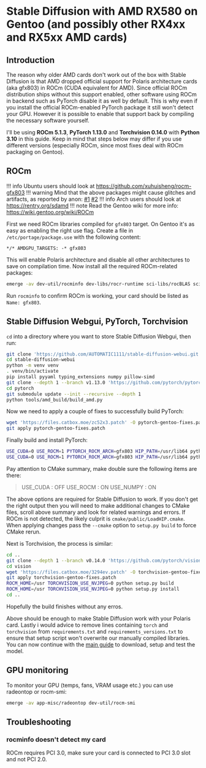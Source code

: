 # Stable Diffusion with AMD RX580 on Gentoo (and possibly other RX4xx and RX5xx AMD cards)

## Introduction

The reason why older AMD cards don't work out of the box with Stable Diffusion is that AMD dropped official support for Polaris architecture cards (aka gfx803) in ROCm (CUDA equivalent for AMD). Since official ROCm distribution ships without this support enabled, other software using ROCm in backend such as PyTorch disable it as well by default. This is why even if you install the official ROCm-enabled PyTorch package it still won't detect your GPU. However it is possible to enable that support back by compiling the necessary software yourself.

I'll be using **ROCm 5.1.3**, **PyTorch 1.13.0** and **Torchvision 0.14.0** with **Python 3.10** in this guide.
Keep in mind that steps below may differ if you use different versions (especially ROCm, since most fixes deal with ROCm packaging on Gentoo).

## ROCm
!!! info Ubuntu users should look at https://github.com/xuhuisheng/rocm-gfx803
	!!! warning Mind that the above packages might cause glitches and artifacts, as reported by anon: [#1](https://desuarchive.org/g/thread/89979552/#89981689) [#2](https://desuarchive.org/g/thread/89979552/#89981887)
!!! info Arch users should look at https://rentry.org/sdamd
!!! note Read the Gentoo wiki for more info: https://wiki.gentoo.org/wiki/ROCm

First we need ROCm libraries compiled for `gfx803` target. On Gentoo it's as easy as enabling the right use flag.
Create a file in `/etc/portage/package.use` with the following content:
```
*/* AMDGPU_TARGETS: -* gfx803
```
This will enable Polaris architecture and disable all other architectures to save on compilation time.
Now install all the required ROCm-related packages:
``` bash
emerge -av dev-util/rocminfo dev-libs/rocr-runtime sci-libs/rocBLAS sci-libs/rocRAND sci-libs/rocFFT sci-libs/rocSOLVER sci-libs/rocPRIM sci-libs/rocSPARSE sci-libs/rocThrust dev-util/roctracer sci-libs/miopen dev-util/hip sci-libs/hipBLAS sci-libs/hipCUB sci-libs/hipFFT sci-libs/hipSPARSE 
```
Run `rocminfo` to confirm ROCm is working, your card should be listed as `Name: gfx803`.

## Stable Diffusion Webgui, PyTorch, Torchvision
`cd` into a directory where you want to store Stable Diffusion Webgui, then run:
``` bash
git clone 'https://github.com/AUTOMATIC1111/stable-diffusion-webui.git'
cd stable-diffusion-webui
python -m venv venv
. venv/bin/activate
pip install pyyaml typing_extensions numpy pillow-simd
git clone --depth 1 --branch v1.13.0 'https://github.com/pytorch/pytorch.git'
cd pytorch
git submodule update --init --recursive --depth 1
python tools/amd_build/build_amd.py
```
Now we need to apply a couple of fixes to successfully build PyTorch:
``` bash
wget 'https://files.catbox.moe/zc52x3.patch' -O pytorch-gentoo-fixes.patch
git apply pytorch-gentoo-fixes.patch
```
Finally build and install PyTorch:
``` bash
USE_CUDA=0 USE_ROCM=1 PYTORCH_ROCM_ARCH=gfx803 HIP_PATH=/usr/lib64 python setup.py build
USE_CUDA=0 USE_ROCM=1 PYTORCH_ROCM_ARCH=gfx803 HIP_PATH=/usr/lib64 python setup.py install
```
Pay attention to CMake summary, make double sure the following items are there:
> USE_CUDA : OFF
> USE_ROCM : ON
> USE_NUMPY : ON

The above options are required for Stable Diffusion to work. 
If you don't get the right output then you will need to make additional changes to CMake files, scroll above summary and look for related warnings and errors.
If ROCm is not detected, the likely culprit is `cmake/public/LoadHIP.cmake`. When applying changes pass the `--cmake` option to `setup.py build` to force CMake rerun.

Next is Torchvision, the process is similar:
``` bash
cd ..
git clone --depth 1 --branch v0.14.0 'https://github.com/pytorch/vision.git'
cd vision
wget 'https://files.catbox.moe/3294ev.patch' -O torchvision-gentoo-fixes.patch
git apply torchvision-gentoo-fixes.patch
ROCM_HOME=/usr TORCHVISION_USE_NVJPEG=0 python setup.py build
ROCM_HOME=/usr TORCHVISION_USE_NVJPEG=0 python setup.py install
cd ..
```
Hopefully the build finishes without any erros.

Above should be enough to make Stable Diffusion work with your Polaris card.
Lastly i would advice to remove lines containing `torch` and `torchvision` from `requirements.txt` and `requirements_versions.txt` to ensure that setup script won't overwrite our manually compiled libraries.
You can now continue with the [main guide](https://rentry.org/voldy) to download, setup and test the model. 

## GPU monitoring

To monitor your GPU (temps, fans, VRAM usage etc.) you can use radeontop or rocm-smi:
``` bash
emerge -av app-misc/radeontop dev-util/rocm-smi
```
## Troubleshooting
### rocminfo doesn't detect my card
ROCm requires PCI 3.0, make sure your card is connected to PCI 3.0 slot and not PCI 2.0.
